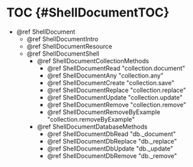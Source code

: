 TOC {#ShellDocumentTOC}
=======================

- @ref ShellDocument
  - @ref ShellDocumentIntro
  - @ref ShellDocumentResource
   - @ref ShellDocumentShell
     - @ref ShellDocumentCollectionMethods
       - @ref ShellDocumentRead "collection.document"
       - @ref ShellDocumentAny "collection.any"
       - @ref ShellDocumentCreate "collection.save"
       - @ref ShellDocumentReplace "collection.replace"
       - @ref ShellDocumentUpdate "collection.update"
       - @ref ShellDocumentRemove "collection.remove"
       - @ref ShellDocumentRemoveByExample "collection.removeByExample"
     - @ref ShellDocumentDatabaseMethods
       - @ref ShellDocumentDbRead "db._document"
       - @ref ShellDocumentDbReplace "db._replace"
       - @ref ShellDocumentDbUpdate "db._update"
       - @ref ShellDocumentDbRemove "db._remove"
